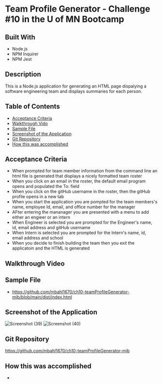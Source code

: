 # Team Profile Generator - Challenge #10 in the U of MN Bootcamp

## Built With
* Node.js
* NPM Inquirer
* NPM Jest

## Description
This is a Node.js application for generating an HTML page dispalying a software engineering team and displays summaries for each person.

## Table of Contents
* [Acceptance Criteria](#acceptance-criteria)
* [Walkthrough Vido](#walkthrough-video)
* [Sample File](#sample-file)
* [Screenshot of the Application](#screenshot-of-the-application)
* [Git Repository](#git-repository)
* [How this was accomplished](#how-this-was-accomplished)

## Acceptance Criteria
* When prompted for team member information from the command line an html file is generated that displays a nicely formatted team roster
* When you click on an email in the roster, the default email program opens and populated the To: field
* When you click on the gitHub username in the roster, then the gitHub profile opens in a new tab
* When you start the application you are pompted for the team members's name, employee Id, email, and office number for the manager
* AFter entering the mananager you are presented with a menu to add either an engieer or an intern
* When Engineer is selected you are prompted for the Engineer's name, id, email address and gitHub username
* When Intern is selected you are prompted for the Intern's name, id, email address and school
* When you decide to finish building the team then you exit the applicatoin and the HTML is generated


## Walkthrough Video


## Sample File
* https://github.com/mbahl1670/ch10-teamProfileGenerator-mjb/blob/main/dist/index.html

## Screenshot of the Application
![Screenshot (39)](https://user-images.githubusercontent.com/90292697/146626071-38cf2dfa-5ca8-4f16-adc2-b573ac360ee7.png)
![Screenshot (40)](https://user-images.githubusercontent.com/90292697/146626073-f89667eb-0642-48e7-ae0a-6aa93147dd86.png)

## Git Repository
https://github.com/mbahl1670/ch10-teamProfileGenerator-mjb


## How this was accomplished
* 

